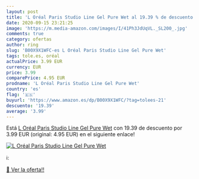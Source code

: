 ```yaml
---
layout: post
title: 'L Oréal Paris Studio Line Gel Pure Wet al 19.39 % de descuento'
date: 2020-09-15 23:21:25
image: 'https://m.media-amazon.com/images/I/41Ph3JdUqVL._SL200_.jpg'
comments: true
category: ofertas
author: ring
slug: 'B00X9X1WFC-es L Oréal Paris Studio Line Gel Pure Wet'
tags: tole.es, oréal
actualPrice: 3.99 EUR
currency: EUR
price: 3.99
comparePrice: 4.95 EUR
prodname: 'L Oréal Paris Studio Line Gel Pure Wet'
country: 'es'
flag: '🇪🇸'
buyurl: 'https://www.amazon.es/dp/B00X9X1WFC/?tag=tolees-21'
descuento: '19.39'
average: '3.99'
---
```


Está [L Oréal Paris Studio Line Gel Pure Wet](https://www.amazon.es/dp/B00X9X1WFC/?tag=tolees-21) con 19.39 de descuento por 3.99 EUR (original: 4.95 EUR) en el siguiente enlace!

[![L Oréal Paris Studio Line Gel Pure Wet](https://m.media-amazon.com/images/I/41Ph3JdUqVL._SL200_.jpg)](https://www.amazon.es/dp/B00X9X1WFC/?tag=tolees-21)

ℹ️:


[🛒 Ver la oferta!!](https://www.amazon.es/dp/B00X9X1WFC/?tag=tolees-21)
